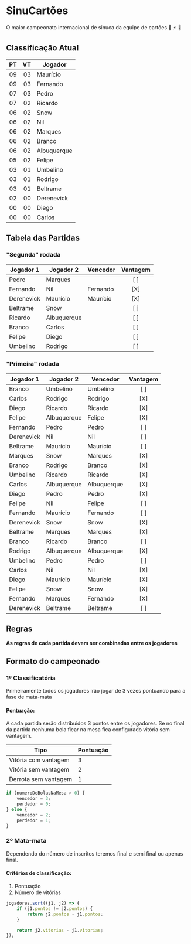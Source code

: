 # SinuCartões
O maior campeonato internacional de sinuca da equipe de cartões 🤘 ⚡️ 🎱

## Classificação Atual

| PT | VT | Jogador
| -: | -: | -------
| 09 | 03 | Maurício
| 09 | 03 | Fernando
| 07 | 03 | Pedro
| 07 | 02 | Ricardo
| 06 | 02 | Snow
| 06 | 02 | Nil
| 06 | 02 | Marques
| 06 | 02 | Branco
| 06 | 02 | Albuquerque
| 05 | 02 | Felipe
| 03 | 01 | Umbelino
| 03 | 01 | Rodrigo
| 03 | 01 | Beltrame
| 02 | 00 | Derenevick
| 00 | 00 | Diego
| 00 | 00 | Carlos

## Tabela das Partidas

### "Segunda" rodada

| Jogador 1   | Jogador 2   | Vencedor    | Vantagem
| ----------- | ----------- | ----------- | :------:
| Pedro       | Marques     |             | [ ]
| Fernando    | Nil         | Fernando    | [X]
| Derenevick  | Maurício    | Maurício    | [X]
| Beltrame    | Snow        |             | [ ]
| Ricardo     | Albuquerque |             | [ ]
| Branco      | Carlos      |             | [ ]
| Felipe      | Diego       |             | [ ]
| Umbelino    | Rodrigo     |             | [ ]

### "Primeira" rodada

| Jogador 1   | Jogador 2   | Vencedor    | Vantagem
| ----------- | ----------- | ----------- | :------:
| Branco      | Umbelino    | Umbelino    | [ ]
| Carlos      | Rodrigo     | Rodrigo     | [X]
| Diego       | Ricardo     | Ricardo     | [X]
| Felipe      | Albuquerque | Felipe      | [X]
| Fernando    | Pedro       | Pedro       | [ ]
| Derenevick  | Nil         | Nil         | [ ]
| Beltrame    | Maurício    | Maurício    | [ ]
| Marques     | Snow        | Marques     | [X]
| Branco      | Rodrigo     | Branco      | [X]
| Umbelino    | Ricardo     | Ricardo     | [X]
| Carlos      | Albuquerque | Albuquerque | [X]
| Diego       | Pedro       | Pedro       | [X]
| Felipe      | Nil         | Felipe      | [ ]
| Fernando    | Maurício    | Fernando    | [ ]
| Derenevick  | Snow        | Snow        | [X]
| Beltrame    | Marques     | Marques     | [X]
| Branco      | Ricardo     | Branco      | [ ]
| Rodrigo     | Albuquerque | Albuquerque | [X]
| Umbelino    | Pedro       | Pedro       | [ ]
| Carlos      | Nil         | Nil         | [X]
| Diego       | Maurício    | Maurício    | [X]
| Felipe      | Snow        | Snow        | [X]
| Fernando    | Marques     | Fernando    | [X]
| Derenevick  | Beltrame    | Beltrame    | [ ]

## Regras
**As regras de cada partida devem ser combinadas entre os jogadores**

## Formato do campeonado
### 1º Classificatória
Primeiramente todos os jogadores irão jogar de 3 vezes pontuando para a fase de mata-mata

#### Pontuação:
A cada partida serão distribuidos 3 pontos entre os jogadores. Se no final da partida nenhuma bola ficar na mesa fica configurado vitória sem vantagem.

Tipo | Pontuação
---- | ---------
Vitória com vantagem | 3
Vitória sem vantagem | 2
Derrota sem vantagem | 1


```javascript
if (numeroDeBolasNaMesa > 0) {
    vencedor = 3;
    perdedor = 0;
} else {
    vencedor = 2;
    perdedor = 1;
} 
```


### 2º Mata-mata
Dependendo do número de inscritos teremos final e semi final ou apenas final.

#### Critérios de classificação:

1. Pontuação
2. Número de vitórias

```javascript
jogadores.sort((j1, j2) => {
    if (j1.pontos != j2.pontos) {
        return j2.pontos - j1.pontos;
    }

    return j2.vitorias - j1.vitorias;
});
```
